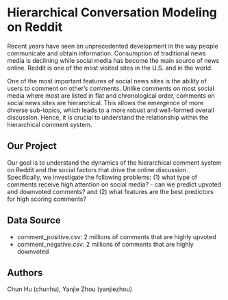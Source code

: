 # Hierarchical Conversation Modeling on Reddit
Recent years have seen an unprecedented development in the way people communicate and obtain information. Consumption of traditional news media is declining while social media has become the main source of news online. Reddit is one of the most visited sites in the U.S. and in the world.

One of the most important features of social news sites is the ability of users to comment on other’s comments. Unlike comments on most social media where most are listed in flat and chronological order, comments on social news sites are hierarchical. This allows the emergence of more diverse sub-topics, which leads to a more robust and well-formed overall discussion. Hence, it is crucial to understand the relationship within the hierarchical comment system.

## Our Project
Our goal is to understand the dynamics of the hierarchical comment system on Reddit and the social factors that drive the online discussion. Specifically, we investigate the following problems: (1) what type of comments receive high attention on social media? - can we predict upvoted and downvoted comments? and (2) what features are the best predictors for high scoring comments?

## Data Source
-	comment_positive.csv: 2 millions of comments that are highly upvoted
- comment_negative.csv: 2 millions of comments that are highly downvoted

## Authors
Chun Hu (chunhu), Yanjie Zhou (yanjiezhou)
